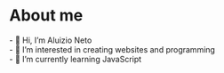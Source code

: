 <h1>About me</h1>
<p>- 👋 Hi, I’m Aluizio Neto <br>
- 👀 I’m interested in creating websites and programming <br>
- 🌱 I’m currently learning JavaScript
</p>
